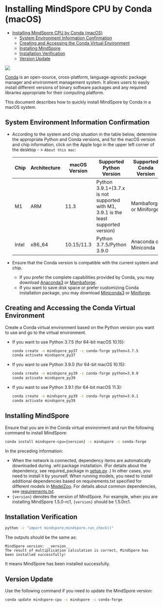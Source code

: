 # Installing MindSpore CPU by Conda (macOS)

<!-- TOC -->

- [Installing MindSpore CPU by Conda (macOS)](#installing-mindspore-cpu-by-conda-macos)
    - [System Environment Information Confirmation](#system-environment-information-confirmation)
    - [Creating and Accessing the Conda Virtual Environment](#creating-and-accessing-the-conda-virtual-environment)
    - [Installing MindSpore](#installing-mindspore)
    - [Installation Verification](#installation-verification)
    - [Version Update](#version-update)

<!-- /TOC -->

<a href="https://gitee.com/mindspore/docs/blob/master/install/mindspore_cpu_install_conda_en.md" target="_blank"><img src="https://gitee.com/mindspore/docs/raw/master/resource/_static/logo_source_en.png"></a>

[Conda](https://docs.conda.io/en/latest/) is an open-source, cross-platform, language-agnostic package manager and environment management system. It allows users to easily install different versions of binary software packages and any required libraries appropriate for their computing platform.

This document describes how to quickly install MindSpore by Conda in a macOS system.

## System Environment Information Confirmation

- According to the system and chip situation in the table below, determine the appropriate Python and Conda versions, and for the macOS version and chip information, click on the Apple logo in the upper left corner of the desktop - > `About this mac`:

    |Chip|Architecture|macOS Version|Supported Python Version|Supported Conda Version|
    |-|-|-|-|-|
    |M1|ARM|11.3|Python 3.9.1+(3.7.x is not supported with M1, 3.9.1 is the least supported version)|Mambaforge or Miniforge|
    |Intel|x86_64|10.15/11.3|Python 3.7.5/Python 3.9.0|Anaconda or Miniconda|

- Ensure that the Conda version is compatible with the current system and chip.

    - If you prefer the complete capabilities provided by Conda, you may download [Anaconda3](https://repo.anaconda.com/archive/) or [Mambaforge](https://github.com/conda-forge/miniforge).
    - If you want to save disk space or prefer customizing Conda installation package, you may download [Miniconda3](https://repo.anaconda.com/miniconda/) or [Miniforge](https://github.com/conda-forge/miniforge).

## Creating and Accessing the Conda Virtual Environment

Create a Conda virtual environment based on the Python version you want to use and go to the virtual environment.

- If you want to use Python 3.7.5 (for 64-bit macOS 10.15):

  ```bash
  conda create -n mindspore_py37 -c conda-forge python=3.7.5
  conda activate mindspore_py37
  ```

- If you want to use Python 3.9.0 (for 64-bit macOS 10.15):

  ```bash
  conda create -n mindspore_py39 -c conda-forge python=3.9.0
  conda activate mindspore_py39
  ```

- If you want to use Python 3.9.1 (for 64-bit macOS 11.3):

  ```bash
  conda create -n mindspore_py39 -c conda-forge python=3.9.1
  conda activate mindspore_py39
  ```

## Installing MindSpore

Ensure that you are in the Conda virtual environment and run the following command to install MindSpore:

```bash
conda install mindspore-cpu={version} -c mindspore -c conda-forge
```

In the preceding information:

- When the network is connected, dependency items are automatically downloaded during .whl package installation. (For details about the dependency, see required_package in [setup.py](https://gitee.com/mindspore/mindspore/blob/master/setup.py) .) In other cases, you need to install it by yourself. When running models, you need to install additional dependencies based on requirements.txt specified for different models in [ModelZoo](https://gitee.com/mindspore/models/tree/master/). For details about common dependencies, see [requirements.txt](https://gitee.com/mindspore/mindspore/blob/master/requirements.txt).
- `{version}` denotes the version of MindSpore. For example, when you are installing MindSpore 1.5.0-rc1, `{version}` should be 1.5.0rc1.

## Installation Verification

```bash
python -c "import mindspore;mindspore.run_check()"
```

The outputs should be the same as:

```text
MindSpore version: __version__
The result of multiplication calculation is correct, MindSpore has been installed successfully!
```

It means MindSpore has been installed successfully.

## Version Update

Use the following command if you need to update the MindSpore version:

```bash
conda update mindspore-cpu -c mindspore -c conda-forge
```
